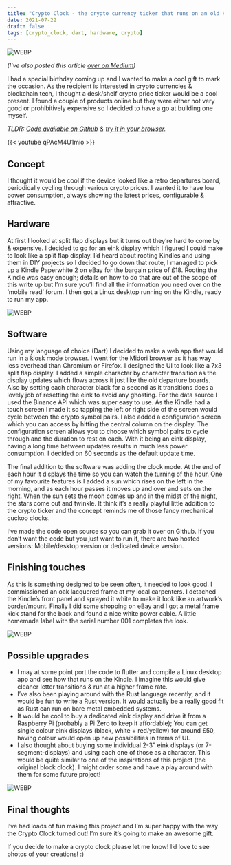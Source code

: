 ```yaml
---
title: "Crypto Clock - the crypto currency ticker that runs on an old Kindle"
date: 2021-07-22
draft: false
tags: [crypto_clock, dart, hardware, crypto]
---
```


![WEBP](crypto-clock.webp "Photo of the cyrpto-clock")

_(I've also posted this article [over on Medium](https://medium.com/@jimmyff/crypto-clock-the-crypto-currency-ticker-that-runs-on-a-kindle-2bc601244556))_

I had a special birthday coming up and I wanted to make a cool gift to mark the occasion. As the recipient is interested in crypto currencies & blockchain tech, I thought a desk/shelf crypto price ticker would be a cool present. I found a couple of products online but they were either not very good or prohibitively expensive so I decided to have a go at building one myself.

_TLDR: [Code available on Github](https://github.com/jimmyff/crypto-clock) & [try it in your browser](https://jimmyff.github.io/crypto-clock/desktop.html)._

<div class="youtube">{{< youtube qPAcM4U1mio >}}</div>

## Concept

I thought it would be cool if the device looked like a retro departures board, periodically cycling through various crypto prices. I wanted it to have low power consumption, always showing the latest prices, configurable & attractive.

## Hardware

At first I looked at split flap displays but it turns out they’re hard to come by & expensive. I decided to go for an eink display which I figured I could make to look like a split flap display. I’d heard about rooting Kindles and using them in DIY projects so I decided to go down that route, I managed to pick up a Kindle Paperwhite 2 on eBay for the bargain price of £18. Rooting the Kindle was easy enough; details on how to do that are out of the scope of this write up but I’m sure you’ll find all the information you need over on the ‘mobile read’ forum. I then got a Linux desktop running on the Kindle, ready to run my app.

![WEBP](hardware.webp "Hardware progress")

## Software

Using my language of choice (Dart) I decided to make a web app that would run in a kiosk mode browser. I went for the Midori browser as it has way less overhead than Chromium or Firefox. I designed the UI to look like a 7x3 split flap display. I added a simple character by character transition as the display updates which flows across it just like the old departure boards. Also by setting each character black for a second as it transitions does a lovely job of resetting the eink to avoid any ghosting. For the data source I used the Binance API which was super easy to use. As the Kindle had a touch screen I made it so tapping the left or right side of the screen would cycle between the crypto symbol pairs. I also added a configuration screen which you can access by hitting the central column on the display. The configuration screen allows you to choose which symbol pairs to cycle through and the duration to rest on each. With it being an eink display, having a long time between updates results in much less power consumption. I decided on 60 seconds as the default update time.

The final addition to the software was adding the clock mode. At the end of each hour it displays the time so you can watch the turning of the hour. One of my favourite features is I added a sun which rises on the left in the morning, and as each hour passes it moves up and over and sets on the right. When the sun sets the moon comes up and in the midst of the night, the stars come out and twinkle. It think it’s a really playful little addition to the crypto ticker and the concept reminds me of those fancy mechanical cuckoo clocks.

I’ve made the code open source so you can grab it over on Github. If you don’t want the code but you just want to run it, there are two hosted versions: Mobile/desktop version or dedicated device version.

## Finishing touches

As this is something designed to be seen often, it needed to look good. I commissioned an oak lacquered frame at my local carpenters. I detached the Kindle’s front panel and sprayed it white to make it look like an artwork’s border/mount. Finally I did some shopping on eBay and I got a metal frame kick stand for the back and found a nice white power cable. A little homemade label with the serial number 001 completes the look.

![WEBP](finishing.webp "Finishing touches")

## Possible upgrades

- I may at some point port the code to flutter and compile a Linux desktop app and see how that runs on the Kindle. I imagine this would give cleaner letter transitions & run at a higher frame rate.
- I’ve also been playing around with the Rust language recently, and it would be fun to write a Rust version. It would actually be a really good fit as Rust can run on bare metal embedded systems.
- It would be cool to buy a dedicated eink display and drive it from a Raspberry Pi (probably a Pi Zero to keep it affordable); You can get single colour eink displays (black, white + red/yellow) for around £50, having colour would open up new possibilities in terms of UI.
- I also thought about buying some individual 2-3" eink displays (or 7-segment-displays) and using each one of those as a character. This would be quite similar to one of the inspirations of this project (the original block clock). I might order some and have a play around with them for some future project!

![WEBP](crypto-clock2.webp "Finished crypto-clock")

## Final thoughts

I’ve had loads of fun making this project and I’m super happy with the way the Crypto Clock turned out! I’m sure it’s going to make an awesome gift.

If you decide to make a crypto clock please let me know! I’d love to see photos of your creations! :)


